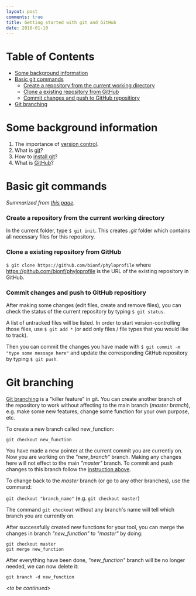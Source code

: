 ```yaml
---
layout: post
comments: true
title: Getting started with git and GitHub
date: 2018-01-10
---
```


Table of Contents
=================
   * [Some background information](#some-background-information)
   * [Basic git commands](#basic-git-commands)
      * [Create a repository from the current working directory](#create-a-repository-from-the-current-working-directory)
      * [Clone a existing repository from GitHub](#clone-a-existing-repository-from-github)
      * [Commit changes and push to GitHub repositiory](#commit-changes-and-push-to-github-repositiory)
   * [Git branching](#git-branching)

# Some background information
<ol>
<li>The importance of <a href="https://git-scm.com/book/en/v1/Getting-Started-About-Version-Control" target="_blank">version control</a>.</li>
<li>What is <a href="https://git-scm.com/book/en/v1/Getting-Started-Git-Basics" target="_blank">git</a>?</li>
<li>How to <a href="https://git-scm.com/book/en/v1/Getting-Started-Installing-Git" target="_blank">install git</a>?</li>
<li>What is <a href="https://github.com" target="_blank">GitHub</a>?</li>
</ol>

# Basic git commands
*Summarized from <a href="https://git-scm.com/book/en/v1/Git-Basics-Getting-a-Git-Repository" target="_blank">this page</a>.*

### Create a repository from the current working directory
In the current folder, type
`$ git init`. This creates *.git* folder which contains all necessary files for this repository.

### Clone a existing repository from GitHub
`$ git clone https://github.com/bionf/phyloprofile` where https://github.com/bionf/phyloprofile is the URL of the existing repository in GitHub.

### Commit changes and push to GitHub repositiory
After making some changes (edit files, create and remove files), you can check the status of the current repository by typing `$ git status`.

A list of untracked files will be listed. In order to start version-controlling those files, use `$ git add *` (or add only files / file types that you would like to track).

Then you can commit the changes you have made with `$ git commit -m "type some message here"` and update the corresponding GitHub repository by typing `$ git push`.

# Git branching
[Git branching](https://git-scm.com/book/en/v1/Git-Branching-What-a-Branch-Is) is a "killer feature" in git. You can create another branch of the repository to work without affecting to the main branch (*master branch*), e.g. make some new features, change some function for your own purpose, etc.

To create a new branch called new_function:

`git checkout new_function`

You have made a new pointer at the current commit you are currently on. Now you are working on the *"new_branch"* branch. Making any changes here will not effect to the main *"master"* branch. To commit and push changes to this branch follow the  [instruction above](#commit-changes-and-push-to-github-repositiory).

To change back to the *master* branch (or go to any other branches), use the command:

`git checkout "branch_name"` (e.g. `git checkout master`)

The command `git checkout` without any branch's name will tell which branch you are currently on.

After successfully created new functions for your tool, you can merge the changes in branch *"new_function"* to *"master"* by doing:

```
git checkout master
git merge new_function
```

After everything have been done, *"new_function"* branch will be no longer needed, we can now delete it:

`git branch -d new_function`

*\<to be continued>*

